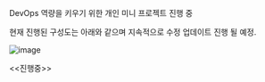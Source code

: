 DevOps 역량을 키우기 위한 개인 미니 프로젝트 진행 중

현재 진행된 구성도는 아래와 같으며 지속적으로 수정 업데이트 진행 될 예정.

![image](https://github.com/user-attachments/assets/e01fc522-ff44-4e29-a8e8-ffff814f3a63)

<<진행중>>
